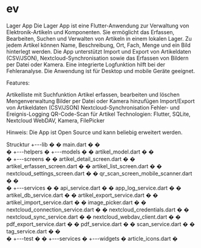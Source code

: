 # ev

Lager App
Die Lager App ist eine Flutter-Anwendung zur Verwaltung von Elektronik-Artikeln und Komponenten. Sie ermöglicht das Erfassen, Bearbeiten, Suchen und Verwalten von Artikeln in einem lokalen Lager. Zu jedem Artikel können Name, Beschreibung, Ort, Fach, Menge und ein Bild hinterlegt werden. Die App unterstützt Import und Export von Artikeldaten (CSV/JSON), Nextcloud-Synchronisation sowie das Erfassen von Bildern per Datei oder Kamera. Eine integrierte Logfunktion hilft bei der Fehleranalyse. Die Anwendung ist für Desktop und mobile Geräte geeignet.

Features:

Artikelliste mit Suchfunktion
Artikel erfassen, bearbeiten und löschen
Mengenverwaltung
Bilder per Datei oder Kamera hinzufügen
Import/Export von Artikeldaten (CSV/JSON)
Nextcloud-Synchronisation
Fehler- und Ereignis-Logging
QR-Code-Scan für Artikel
Technologien:
Flutter, SQLite, Nextcloud WebDAV, Kamera, FilePicker

Hinweis:
Die App ist Open Source und kann beliebig erweitert werden.

Strucktur
+---lib
�   �   main.dart
�   �   
�   +---helpers
�   +---models
�   �       artikel_model.dart
�   �       
�   +---screens
�   �       artikel_detail_screen.dart
�   �       artikel_erfassen_screen.dart
�   �       artikel_list_screen.dart
�   �       nextcloud_settings_screen.dart
�   �       qr_scan_screen_mobile_scanner.dart
�   �       
�   +---services
�   �       api_service.dart
�   �       app_log_service.dart
�   �       artikel_db_service.dart
�   �       artikel_export_service.dart
�   �       artikel_import_service.dart
�   �       image_picker.dart
�   �       nextcloud_connection_service.dart
�   �       nextcloud_credentials.dart
�   �       nextcloud_sync_service.dart
�   �       nextcloud_webdav_client.dart
�   �       pdf_export_service.dart
�   �       pdf_service.dart
�   �       scan_service.dart
�   �       tag_service.dart
�   �       
�   +---test
�   �   +---services
�   +---widgets
�           article_icons.dart
�           
